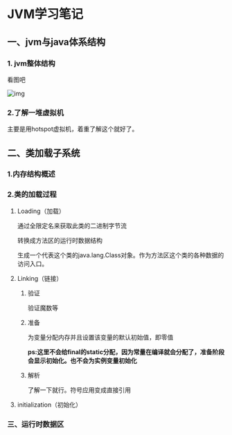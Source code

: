 # JVM学习笔记

## 一、jvm与java体系结构

### 1. jvm整体结构

 看图吧

![img](https://pic4.zhimg.com/80/v2-454219a8002110ddaa25b385a1ce3d63_720w.jpg)

### 2.了解一堆虚拟机

主要是用hotspot虚拟机，着重了解这个就好了。

## 二、类加载子系统

### 1.内存结构概述

### 2.类的加载过程

1. Loading（加载）

   通过全限定名来获取此类的二进制字节流

   转换成方法区的运行时数据结构

   生成一个代表这个类的java.lang.Class对象。作为方法区这个类的各种数据的访问入口。

2. Linking（链接）

   1. 验证

      验证魔数等

   2. 准备

      为变量分配内存并且设置该变量的默认初始值，即零值

      **ps:这里不会给final的static分配，因为常量在编译就会分配了，准备阶段会显示初始化。也不会为实例变量初始化**

   3. 解析

      了解一下就行。符号应用变成直接引用

3. initialization（初始化）

### 三、运行时数据区
